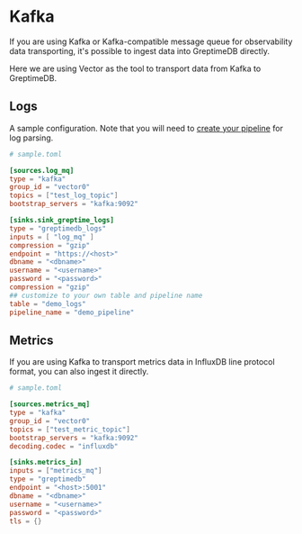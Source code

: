 # Kafka

If you are using Kafka or Kafka-compatible message queue for observability data
transporting, it's possible to ingest data into GreptimeDB directly.

Here we are using Vector as the tool to transport data from Kafka to GreptimeDB.

## Logs

A sample configuration. Note that you will need to [create your
pipeline](https://docs.greptime.com/user-guide/logs/pipeline-config/) for log
parsing.

```toml
# sample.toml

[sources.log_mq]
type = "kafka"
group_id = "vector0"
topics = ["test_log_topic"]
bootstrap_servers = "kafka:9092"

[sinks.sink_greptime_logs]
type = "greptimedb_logs"
inputs = [ "log_mq" ]
compression = "gzip"
endpoint = "https://<host>"
dbname = "<dbname>"
username = "<username>"
password = "<password>"
compression = "gzip"
## customize to your own table and pipeline name
table = "demo_logs"
pipeline_name = "demo_pipeline"
```

## Metrics

If you are using Kafka to transport metrics data in InfluxDB line protocol
format, you can also ingest it directly.

```toml
# sample.toml

[sources.metrics_mq]
type = "kafka"
group_id = "vector0"
topics = ["test_metric_topic"]
bootstrap_servers = "kafka:9092"
decoding.codec = "influxdb"

[sinks.metrics_in]
inputs = ["metrics_mq"]
type = "greptimedb"
endpoint = "<host>:5001"
dbname = "<dbname>"
username = "<username>"
password = "<password>"
tls = {}
```
